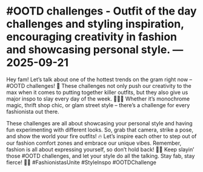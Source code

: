 # #OOTD challenges - Outfit of the day challenges and styling inspiration, encouraging creativity in fashion and showcasing personal style. — 2025-09-21

Hey fam! Let’s talk about one of the hottest trends on the gram right now – #OOTD challenges! 🌟 These challenges not only push our creativity to the max when it comes to putting together killer outfits, but they also give us major inspo to slay every day of the week. 💁🏽‍♀️ Whether it’s monochrome magic, thrift shop chic, or glam street style – there’s a challenge for every fashionista out there.

These challenges are all about showcasing your personal style and having fun experimenting with different looks. So, grab that camera, strike a pose, and show the world your fire outfits! 🔥 Let’s inspire each other to step out of our fashion comfort zones and embrace our unique vibes. Remember, fashion is all about expressing yourself, so don’t hold back! 💃🏻 Keep slayin’ those #OOTD challenges, and let your style do all the talking. Stay fab, stay fierce! 💋✨ #FashionistasUnite #StyleInspo #OOTDChallenge